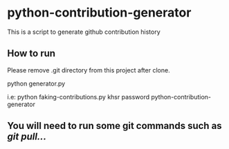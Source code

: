 # python-contribution-generator
This is a script to generate github contribution history

## How to run
Please remove .git directory from this project after clone.

python generator.py <git-username> <git-password> <repository-name>

i.e: python faking-contributions.py khsr password python-contribution-generator

## You will need to run some git commands such as *git pull...*
